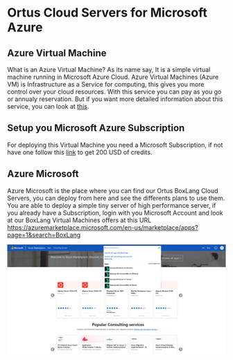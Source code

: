 # Ortus Cloud Servers for Microsoft Azure

## Azure Virtual Machine

What is an Azure Virtual Machine? As its name say, It is a simple virtual machine running in Microsoft Azure Cloud. Azure Virtual Machines (Azure VM) is Infrastructure as a Service for computing, this gives you more control over your cloud resources. With this service you can pay as you go or annualy reservation. But if you want more detailed information about this service, you can look at [this](https://learn.microsoft.com/en-us/azure/virtual-machines/overview).

## Setup you Microsoft Azure Subscription

For deploying this Virtual Machine you need a Microsoft Subscription, if not have one follow this [link](https://azure.microsoft.com/en-us/pricing/purchase-options/azure-account) to get 200 USD of credits.

## Azure Microsoft

Azure Microsoft is the place where you can find our Ortus BoxLang Cloud Servers, you can deploy from here and see the differents plans to use them. You are able to deploy a simple tiny server of high performance server, if you already have a Subscription, login with you Microsoft Account and look at our BoxLang Virtual Machines offers at this URL https://azuremarketplace.microsoft.com/en-us/marketplace/apps?page=1&search=BoxLang

![](../.gitbook/assets/azure/azure-marketplace.png)
